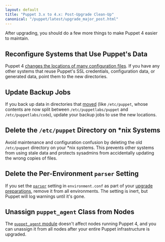 ```yaml
---
layout: default
title: "Puppet 3.x to 4.x: Post-Upgrade Clean-Up"
canonical: "/puppet/latest/upgrade_major_post.html"
---
```


[moved]: ./whered_it_go.html

After upgrading, you should do a few more things to make Puppet 4 easier to maintain.

## Reconfigure Systems that Use Puppet's Data

Puppet 4 [changes the locations of many configuration files][moved]. If you have any other systems that reuse Puppet's SSL credentials, configuration data, or generated data, point them to the new directories.

## Update Backup Jobs

If you back up data in directories that [moved][] (like `/etc/puppet`, whose contents are now split between `/etc/puppetlabs/puppet` and `/etc/puppetlabs/code`), update your backup jobs to use the new locations.

## Delete the `/etc/puppet` Directory on \*nix Systems

Avoid maintenance and configuration confusion by deleting the old `/etc/puppet` directory on your \*nix systems. This prevents other systems from using stale data and protects sysadmins from accidentally updating the wrong copies of files.

## Delete the Per-Environment `parser` Setting

If you set the [`parser`](/puppet/3.8/config_file_environment.html#parser) setting in `environment.conf` as part of your [upgrade preparations](./upgrade_major_pre.html), remove it from all environments. The setting is  inert, but Puppet will log warnings until it's gone.

## Unassign `puppet_agent` Class from Nodes

The [`puppet_agent` module](https://forge.puppetlabs.com/puppetlabs/puppet_agent) doesn't affect nodes running Puppet 4, and you can unassign it from all nodes after your entire Puppet infrastructure is upgraded.
